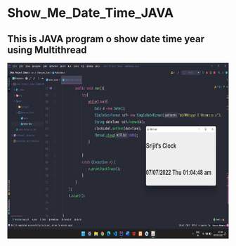 # Show_Me_Date_Time_JAVA
## This is JAVA program o show date time year using Multithread 
<img src="Screenshot (25).png"  width="800" height="400">
